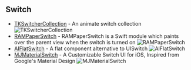 ## Switch

* [TKSwitcherCollection](https://github.com/TBXark/TKSwitcherCollection) - An animate switch collection
![TKSwitcherCollection](https://raw.githubusercontent.com/TBXark/TKSwitcherCollection/master/Images/liquid.gif)
* [RAMPaperSwitch](https://github.com/Ramotion/paper-switch) - RAMPaperSwitch is a Swift module which paints over the parent view when the switch is turned on
![RAMPaperSwitch](https://raw.githubusercontent.com/Ramotion/paper-switch/master/paper-switch.gif)
* [AIFlatSwitch](https://github.com/cocoatoucher/AIFlatSwitch) - A flat component alternative to UISwitch
![AIFlatSwitch](https://s3.amazonaws.com/f.cl.ly/items/1p0w3B0E3m2I2k3e0z1Q/onoff.gif)
* [MJMaterialSwitch](https://github.com/JaleelNazir/MJMaterialSwitch) - A Customizable Switch UI for iOS, Inspired from Google's Material Design
![MJMaterialSwitch](https://raw.githubusercontent.com/JaleelNazir/MJMaterialSwitch/master/MJMaterialSwitch.png)
